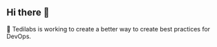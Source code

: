 ## Hi there 👋

:robot: Tedilabs is working to create a better way to create best practices for DevOps.
